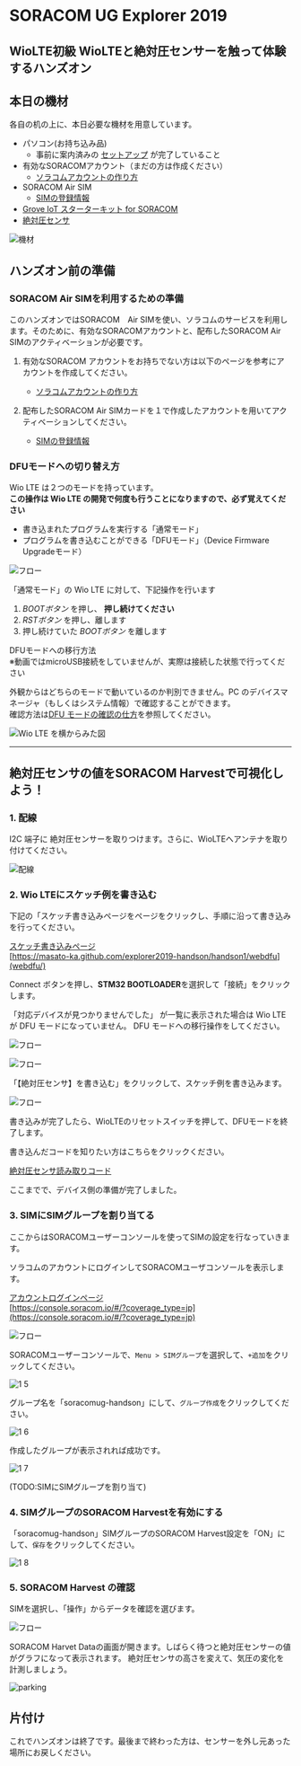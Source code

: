 # SORACOM UG Explorer 2019

## WioLTE初級 WioLTEと絶対圧センサーを触って体験するハンズオン

## 本日の機材
各自の机の上に、本日必要な機材を用意しています。
* パソコン(お持ち込み品)
    * 事前に案内済みの [セットアップ](setup) が完了していること
* 有効なSORACOMアカウント（まだの方は作成ください）
    * [ソラコムアカウントの作り方](https://dev.soracom.io/jp/start/console/#account)
* SORACOM Air SIM 
    * [SIMの登録情報](https://dev.soracom.io/jp/start/console/#registsim)
* [Grove IoT スターターキット for SORACOM](https://soracom.jp/products/#grovestarter_kit)
* [絶対圧センサ](https://www.switch-science.com/catalog/5329/)

![機材](https://docs.google.com/drawings/d/e/2PACX-1vQDtAOALHo8MhG_Hr1LUfVJvOfrVJjOslUvKhTvGKmcQ1KH849J-RsXl3VXsuTCytJJceyVkG3Rjlbl/pub?w=757&h=540)


## ハンズオン前の準備

### SORACOM Air SIMを利用するための準備

このハンズオンではSORACOM　Air SIMを使い、ソラコムのサービスを利用します。そのために、有効なSORACOMアカウントと、配布したSORACOM Air SIMのアクティベーションが必要です。

1. 有効なSORACOM アカウントをお持ちでない方は以下のページを参考にアカウントを作成してください。
    * [ソラコムアカウントの作り方](https://dev.soracom.io/jp/start/console/#account)

2. 配布したSORACOM Air SIMカードを１で作成したアカウントを用いてアクティベーションしてください。
    * [SIMの登録情報](https://dev.soracom.io/jp/start/console/#registsim)

### DFUモードへの切り替え方

Wio LTE は２つのモードを持っています。  
**この操作は Wio LTE の開発で何度も行うことになりますので、必ず覚えてください**

* 書き込まれたプログラムを実行する「通常モード」
* プログラムを書き込むことができる「DFUモード」（Device Firmware Upgradeモード）

![フロー](https://docs.google.com/drawings/d/e/2PACX-1vQAcnymqWTTneRwnc9EFz21YvrmfCsIuV33yfqf1ODC_LKQR-6762CJDMclRIWC8BfUeDDLpC6KKs-2/pub?w=581&h=253)

「通常モード」の Wio LTE に対して、下記操作を行います

1. *BOOTボタン* を押し、 **押し続けてください**
2. *RSTボタン* を押し、離します
3. 押し続けていた *BOOTボタン* を離します

DFUモードへの移行方法  
※動画ではmicroUSB接続をしていませんが、実際は接続した状態で行ってください

外観からはどちらのモードで動いているのか判別できません。PC のデバイスマネージャ（もしくはシステム情報）で確認することができます。  
確認方法は[DFU モードの確認の仕方](setup#dfu2)を参照してください。

![Wio LTE を横からみた図](https://docs.google.com/drawings/d/e/2PACX-1vRnhRiZC7-jRCqLaxJO6E7Bmq0_8BxornXgP1y6UHdYXhr6iBm_RNoV148oSzJKeHBYXRjYai9msQoz/pub?w=480&h=249)

 
 ***


## 絶対圧センサの値をSORACOM Harvestで可視化しよう！

### 1. 配線
I2C 端子に 絶対圧センサーを取りつけます。さらに、WioLTEへアンテナを取り付けてください。

![配線](media/1-4.png)

### 2. Wio LTEにスケッチ例を書き込む

下記の「スケッチ書き込みページをページをクリックし、手順に沿って書き込みを行ってください。

[スケッチ書き込みページ](webdfu/)   
[https://masato-ka.github.com/explorer2019-handson/handson1/webdfu](webdfu/)

Connect ボタンを押し、**STM32 BOOTLOADER**を選択して「接続」をクリックします。

「対応デバイスが見つかりませんでした」 が一覧に表示された場合は Wio LTE が DFU モードになっていません。 DFU モードへの移行操作をしてください。

![フロー](https://docs.google.com/drawings/d/e/2PACX-1vTxepoPYMnANUwLFFHmhc6I6vFyM_aHL-eD-VFIuzAzk1ND5HLFxw093f7Qy3ccZoEc82NHvyoVaaYB/pub?w=924&h=469)

![フロー](https://docs.google.com/drawings/d/e/2PACX-1vRqDKcttYBSi-f9uHFkOa5f-DKWIwafpvZExjS_SKInhhK4L4Rv3cHmwuHtZAZoeKfGn9iD-NzYm1mg/pub?w=480&h=360)

「【絶対圧センサ】を書き込む」をクリックして、スケッチ例を書き込みます。

![フロー](https://docs.google.com/drawings/d/e/2PACX-1vQPJgqVL27iP9fttdDO9tneBADtHXc6bd1oEcfWo0BDIu29fcvKw3V632ttvzg3VIU0Van47iQgXn7D/pub?w=927&h=467)

書き込みが完了したら、WioLTEのリセットスイッチを押して、DFUモードを終了します。

書き込んだコードを知りたい方はこちらをクリックください。

[絶対圧センサ読み取りコード](/sketch/baro-harvest.ino)

ここまでで、デバイス側の準備が完了しました。

### 3. SIMにSIMグループを割り当てる

ここからはSORACOMユーザーコンソールを使ってSIMの設定を行なっていきます。

ソラコムのアカウントにログインしてSORACOMユーザコンソールを表示します。

[アカウントログインページ](https://console.soracom.io/#/?coverage_type=jp)  
[https://console.soracom.io/#/?coverage_type=jp](https://console.soracom.io/#/?coverage_type=jp)

![フロー](https://docs.google.com/drawings/d/e/2PACX-1vTy5KORqQjieOg-ijF5CLyfhALMq-CmE8G9822NahydZSw5zIYqcz4efiru6R5n1RjAEaotdmfNmXsN/pub?w=444&h=250)


SORACOMユーザーコンソールで、`Menu > SIMグループ`を選択して、`+追加`をクリックしてください。

![1 5](media/1-5.png)


グループ名を「soracomug-handson」にして、`グループ作成`をクリックしてください。

![1 6](media/1-6.png)

作成したグループが表示されれば成功です。

![1 7](media/1-7.png)

(TODO:SIMにSIMグループを割り当て)

### 4. SIMグループのSORACOM Harvestを有効にする

「soracomug-handson」SIMグループのSORACOM Harvest設定を「ON」にして、`保存`をクリックしてください。

![1 8](media/1-8.png)


### 5. SORACOM Harvest の確認

SIMを選択し、「操作」からデータを確認を選びます。

![フロー](https://docs.google.com/drawings/d/e/2PACX-1vTyI9zm46Q4RYmDi6wYD0_Q0sFUfmJu-XH_KYR_eDmR7u0ydc1nqIj0jhV_bf1fB5NNn2N_OUEcYHY-/pub?w=455&h=522)

SORACOM Harvet Dataの画面が開きます。しばらく待つと絶対圧センサーの値がグラフになって表示されます。
絶対圧センサの高さを変えて、気圧の変化を計測しましょう。

![parking](https://docs.google.com/drawings/d/e/2PACX-1vSSa_HTsUnGurBhtTo0UTDry01HDujPAx1CNybl2nkvOsdGtqNmYYSpOI8dsMtNxl8w0yEoVDb4XYe_/pub?w=937&h=441)

## 片付け
これでハンズオンは終了です。最後まで終わった方は、センサーを外し元あった場所にお戻しください。